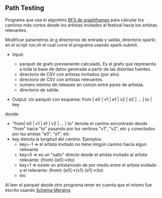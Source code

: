 ## Path Testing


Programa que usa el algoritmo [BFS de graphframes](https://graphframes.github.io/api/scala/index.html#org.graphframes.lib.BFS) para calcular los caminos más cortos desde
los artistas invitados al festival hacia los artistas relevantes.

Modificar parametros (e.g directorios de entrada y salida, directorio spark) en el script *run.sh* el cual corre el programa usando spark-submit.

- Input:
	- parquet de grafo previamente calculado. Es el grafo que representa a toda la base de datos generada a partir de las distintas fuentes.
	- directorio de CSV con artistas invitados (por año).
	- directorio de CSV con artistas relevantes.
	- numero minimo de releases en común entre pares de artistas.
	- directorio de salida.

- Output: Un parquet con esquema: from | e0 | v1 | e1 | v2 | e2 | ... | to | key

donde:

- "from| e0 | v1 | e1 | v2 | ... | to" denota el camino encontrado desde "from" hacia "to" pasando por los vertices
"v1", "v2", etc y conectados por las aristas "e0", "e1", etc
- key denota la longitud del camino. Ejemplos:
	- key=-1  => el artista invitado no tiene ningún camino hacia algun relevante
	- key=0   => es un "salto" directo desde el artista invitado al artista relevante: (from)-[e0]->(to)
	- key=1   => existe un artista/nodo de por medio entre el artista invitado y el relevante: (from)-[e0]->(v1)-[e1]->(to)
	- etc

Al leer el parquet desde otro programa tener en cuenta que el mismo fue escrito usando
[Schema Merging](https://spark.apache.org/docs/latest/sql-programming-guide.html#schema-merging)
